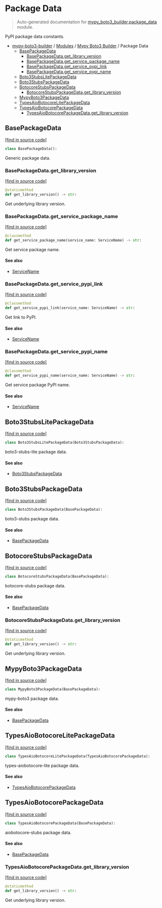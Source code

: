 # Package Data

> Auto-generated documentation for [mypy_boto3_builder.package_data](https://github.com/vemel/mypy_boto3_builder/blob/main/mypy_boto3_builder/package_data.py) module.

PyPI package data constants.

- [mypy-boto3-builder](../README.md#mypy_boto3_builder) / [Modules](../MODULES.md#mypy-boto3-builder-modules) / [Mypy Boto3 Builder](index.md#mypy-boto3-builder) / Package Data
    - [BasePackageData](#basepackagedata)
        - [BasePackageData.get_library_version](#basepackagedataget_library_version)
        - [BasePackageData.get_service_package_name](#basepackagedataget_service_package_name)
        - [BasePackageData.get_service_pypi_link](#basepackagedataget_service_pypi_link)
        - [BasePackageData.get_service_pypi_name](#basepackagedataget_service_pypi_name)
    - [Boto3StubsLitePackageData](#boto3stubslitepackagedata)
    - [Boto3StubsPackageData](#boto3stubspackagedata)
    - [BotocoreStubsPackageData](#botocorestubspackagedata)
        - [BotocoreStubsPackageData.get_library_version](#botocorestubspackagedataget_library_version)
    - [MypyBoto3PackageData](#mypyboto3packagedata)
    - [TypesAioBotocoreLitePackageData](#typesaiobotocorelitepackagedata)
    - [TypesAioBotocorePackageData](#typesaiobotocorepackagedata)
        - [TypesAioBotocorePackageData.get_library_version](#typesaiobotocorepackagedataget_library_version)

## BasePackageData

[[find in source code]](https://github.com/vemel/mypy_boto3_builder/blob/main/mypy_boto3_builder/package_data.py#L13)

```python
class BasePackageData():
```

Generic package data.

### BasePackageData.get_library_version

[[find in source code]](https://github.com/vemel/mypy_boto3_builder/blob/main/mypy_boto3_builder/package_data.py#L40)

```python
@staticmethod
def get_library_version() -> str:
```

Get underlying library version.

### BasePackageData.get_service_package_name

[[find in source code]](https://github.com/vemel/mypy_boto3_builder/blob/main/mypy_boto3_builder/package_data.py#L26)

```python
@classmethod
def get_service_package_name(service_name: ServiceName) -> str:
```

Get service package name.

#### See also

- [ServiceName](service_name.md#servicename)

### BasePackageData.get_service_pypi_link

[[find in source code]](https://github.com/vemel/mypy_boto3_builder/blob/main/mypy_boto3_builder/package_data.py#L47)

```python
@classmethod
def get_service_pypi_link(service_name: ServiceName) -> str:
```

Get link to PyPI.

#### See also

- [ServiceName](service_name.md#servicename)

### BasePackageData.get_service_pypi_name

[[find in source code]](https://github.com/vemel/mypy_boto3_builder/blob/main/mypy_boto3_builder/package_data.py#L33)

```python
@classmethod
def get_service_pypi_name(service_name: ServiceName) -> str:
```

Get service package PyPI name.

#### See also

- [ServiceName](service_name.md#servicename)

## Boto3StubsLitePackageData

[[find in source code]](https://github.com/vemel/mypy_boto3_builder/blob/main/mypy_boto3_builder/package_data.py#L114)

```python
class Boto3StubsLitePackageData(Boto3StubsPackageData):
```

boto3-stubs-lite package data.

#### See also

- [Boto3StubsPackageData](#boto3stubspackagedata)

## Boto3StubsPackageData

[[find in source code]](https://github.com/vemel/mypy_boto3_builder/blob/main/mypy_boto3_builder/package_data.py#L102)

```python
class Boto3StubsPackageData(BasePackageData):
```

boto3-stubs package data.

#### See also

- [BasePackageData](#basepackagedata)

## BotocoreStubsPackageData

[[find in source code]](https://github.com/vemel/mypy_boto3_builder/blob/main/mypy_boto3_builder/package_data.py#L55)

```python
class BotocoreStubsPackageData(BasePackageData):
```

botocore-stubs package data.

#### See also

- [BasePackageData](#basepackagedata)

### BotocoreStubsPackageData.get_library_version

[[find in source code]](https://github.com/vemel/mypy_boto3_builder/blob/main/mypy_boto3_builder/package_data.py#L64)

```python
@staticmethod
def get_library_version() -> str:
```

Get underlying library version.

## MypyBoto3PackageData

[[find in source code]](https://github.com/vemel/mypy_boto3_builder/blob/main/mypy_boto3_builder/package_data.py#L123)

```python
class MypyBoto3PackageData(BasePackageData):
```

mypy-boto3 package data.

#### See also

- [BasePackageData](#basepackagedata)

## TypesAioBotocoreLitePackageData

[[find in source code]](https://github.com/vemel/mypy_boto3_builder/blob/main/mypy_boto3_builder/package_data.py#L93)

```python
class TypesAioBotocoreLitePackageData(TypesAioBotocorePackageData):
```

types-aiobotocore-lite package data.

#### See also

- [TypesAioBotocorePackageData](#typesaiobotocorepackagedata)

## TypesAioBotocorePackageData

[[find in source code]](https://github.com/vemel/mypy_boto3_builder/blob/main/mypy_boto3_builder/package_data.py#L72)

```python
class TypesAioBotocorePackageData(BasePackageData):
```

aiobotocore-stubs package data.

#### See also

- [BasePackageData](#basepackagedata)

### TypesAioBotocorePackageData.get_library_version

[[find in source code]](https://github.com/vemel/mypy_boto3_builder/blob/main/mypy_boto3_builder/package_data.py#L85)

```python
@staticmethod
def get_library_version() -> str:
```

Get underlying library version.

